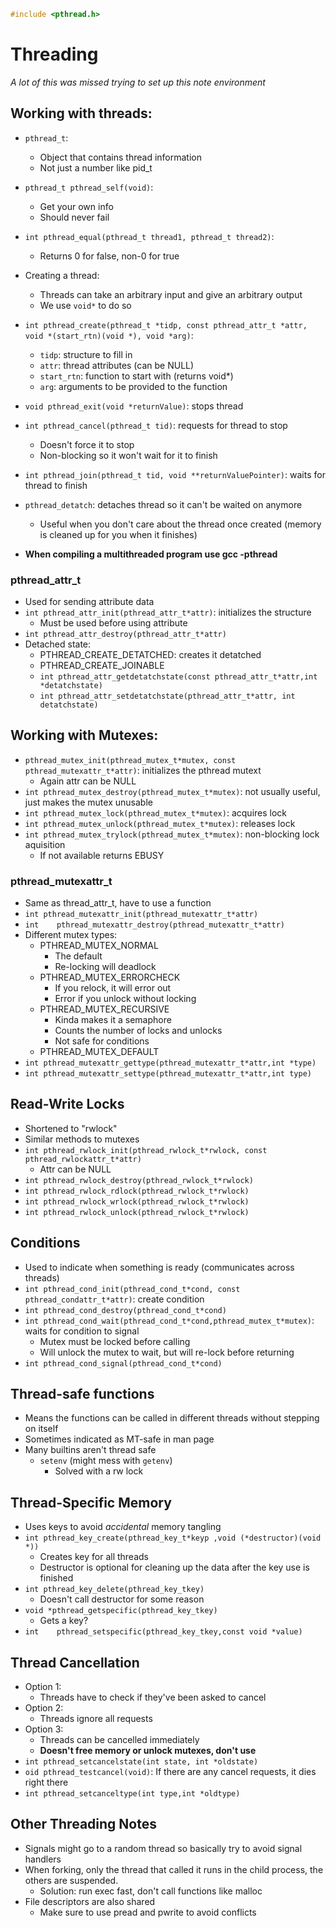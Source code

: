 ```c++
#include <pthread.h>
```

# Threading
*A lot of this was missed trying to set up this note environment*
## Working with threads:
- `pthread_t`:
    - Object that contains thread information
    - Not just a number like pid_t
- `pthread_t pthread_self(void)`:
    - Get your own info
    - Should never fail
- `int pthread_equal(pthread_t thread1, pthread_t thread2)`:
    - Returns 0 for false, non-0 for true
- Creating a thread:
    - Threads can take an arbitrary input and give an arbitrary output
    - We use `void*` to do so
- `int pthread_create(pthread_t *tidp, const pthread_attr_t *attr, void *(start_rtn)(void *), void *arg)`:
    - `tidp`: structure to fill in
    - `attr`: thread attributes (can be NULL)
    - `start_rtn`: function to start with (returns void*)
    - `arg`: arguments to be provided to the function
- `void pthread_exit(void *returnValue)`: stops thread
- `int pthread_cancel(pthread_t tid)`: requests for thread to stop
    - Doesn't force it to stop
    - Non-blocking so it won't wait for it to finish
- `int pthread_join(pthread_t tid, void **returnValuePointer)`: waits for thread to finish
- `pthread_detatch`: detaches thread so it can't be waited on anymore
    - Useful when you don't care about the thread once created (memory is cleaned up for you when it finishes)
   
- **When compiling a multithreaded program use gcc -pthread**

### pthread_attr_t
- Used for sending attribute data
- `int pthread_attr_init(pthread_attr_t*attr)`: initializes the structure
    - Must be used before using attribute
- `int pthread_attr_destroy(pthread_attr_t*attr)`
- Detached state:
    - PTHREAD_CREATE_DETATCHED: creates it detatched
    - PTHREAD_CREATE_JOINABLE
    - `int pthread_attr_getdetatchstate(const pthread_attr_t*attr,int *detatchstate)`
    - `int pthread_attr_setdetatchstate(pthread_attr_t*attr, int detatchstate)`

## Working with Mutexes:
- `pthread_mutex_init(pthread_mutex_t*mutex, const pthread_mutexattr_t*attr)`: initializes the pthread mutext
    - Again attr can be NULL
- `int pthread_mutex_destroy(pthread_mutex_t*mutex)`: not usually useful, just makes the mutex unusable
- `int pthread_mutex_lock(pthread_mutex_t*mutex)`: acquires lock
- `int pthread_mutex_unlock(pthread_mutex_t*mutex)`: releases lock
- `int pthread_mutex_trylock(pthread_mutex_t*mutex)`: non-blocking lock aquisition
    - If not available returns EBUSY
    
### pthread_mutexattr_t
- Same as thread_attr_t, have to use a function
- `int pthread_mutexattr_init(pthread_mutexattr_t*attr)`
- `int    pthread_mutexattr_destroy(pthread_mutexattr_t*attr)`
- Different mutex types:
    - PTHREAD_MUTEX_NORMAL
        - The default
        - Re-locking will deadlock
    - PTHREAD_MUTEX_ERRORCHECK
        - If you relock, it will error out
        - Error if you unlock without locking
    - PTHREAD_MUTEX_RECURSIVE
        - Kinda makes it a semaphore
        - Counts the number of locks and unlocks
        - Not safe for conditions
    - PTHREAD_MUTEX_DEFAULT
- `int pthread_mutexattr_gettype(pthread_mutexattr_t*attr,int *type)`
- `int pthread_mutexattr_settype(pthread_mutexattr_t*attr,int type)`

## Read-Write Locks
- Shortened to "rwlock"
- Similar methods to mutexes
- `int pthread_rwlock_init(pthread_rwlock_t*rwlock, const pthread_rwlockattr_t*attr)`
    - Attr can be NULL
- `int pthread_rwlock_destroy(pthread_rwlock_t*rwlock)`
- `int pthread_rwlock_rdlock(pthread_rwlock_t*rwlock)`
- `int pthread_rwlock_wrlock(pthread_rwlock_t*rwlock)`
- `int pthread_rwlock_unlock(pthread_rwlock_t*rwlock)`

## Conditions
- Used to indicate when something is ready (communicates across threads)
- `int pthread_cond_init(pthread_cond_t*cond, const pthread_condattr_t*attr)`: create condition
- `int pthread_cond_destroy(pthread_cond_t*cond)`
- `int pthread_cond_wait(pthread_cond_t*cond,pthread_mutex_t*mutex)`: waits for condition to signal
    - Mutex must be locked before calling
    - Will unlock the mutex to wait, but will re-lock before returning
- `int pthread_cond_signal(pthread_cond_t*cond)`   

## Thread-safe functions
- Means the functions can be called in different threads without stepping on itself
- Sometimes indicated as MT-safe in man page
- Many builtins aren't thread safe
    - `setenv` (might mess with `getenv`)
        - Solved with a rw lock
        
## Thread-Specific Memory
- Uses keys to avoid *accidental* memory tangling
- `int pthread_key_create(pthread_key_t*keyp ,void (*destructor)(void *))`
    - Creates key for all threads
    - Destructor is optional for cleaning up the data after the key use is finished
- `int pthread_key_delete(pthread_key_tkey)`
    - Doesn't call destructor for some reason
- `void *pthread_getspecific(pthread_key_tkey)`
    - Gets a key?
- `int    pthread_setspecific(pthread_key_tkey,const void *value)`


## Thread Cancellation
- Option 1:
    - Threads have to check if they've been asked to cancel
- Option 2:
    - Threads ignore all requests
- Option 3:
    - Threads can be cancelled immediately
    - **Doesn't free memory or unlock mutexes, don't use**
- `int pthread_setcancelstate(int state, int *oldstate)`
- `oid pthread_testcancel(void)`: If there are any cancel requests, it dies right there
- `int pthread_setcanceltype(int type,int *oldtype)`


## Other Threading Notes
- Signals might go to a random thread so basically try to avoid signal handlers
- When forking, only the thread that called it runs in the child process, the others are suspended.
    - Solution: run exec fast, don't call functions like malloc
- File descriptors are also shared
    - Make sure to use pread and pwrite to avoid conflicts



```c++

```
